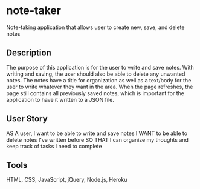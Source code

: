 # note-taker
Note-taking application that allows user to create new, save, and delete notes

## Description
The purpose of this application is for the user to write and save notes. With writing and saving, the user should also be able to delete any unwanted notes. The notes have a title for organization as well as a text/body for the user to write whatever they want in the area. When the page refreshes, the page still contains all previously saved notes, which is important for the application to have it written to a JSON file.

## User Story
AS A user, I want to be able to write and save notes
I WANT to be able to delete notes I've written before
SO THAT I can organize my thoughts and keep track of tasks I need to complete

## Tools
HTML, CSS, JavaScript, jQuery, Node.js, Heroku